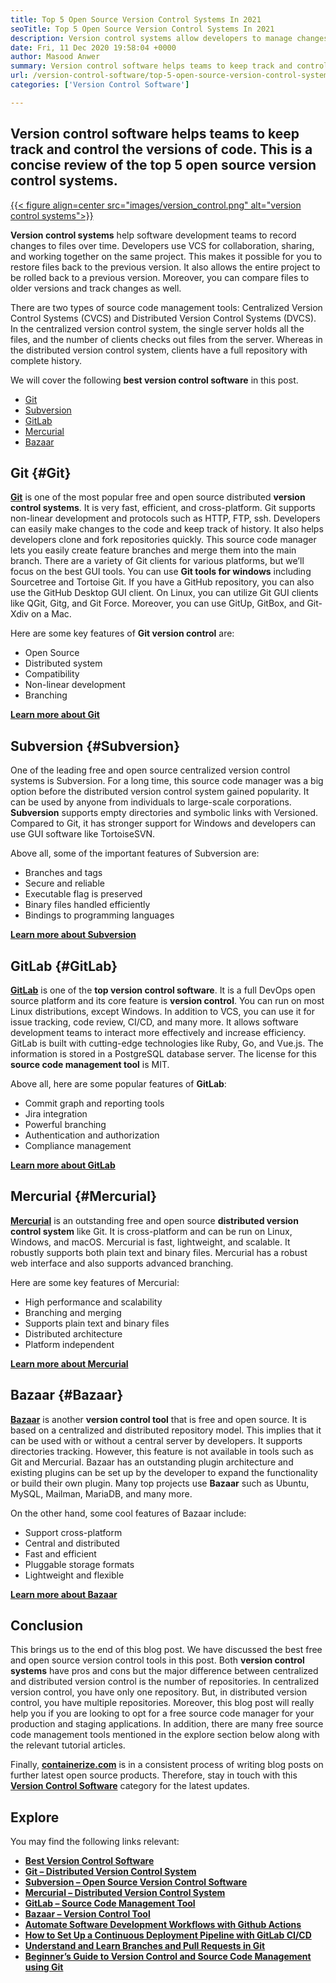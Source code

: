 ```yaml
---
title: Top 5 Open Source Version Control Systems In 2021
seoTitle: Top 5 Open Source Version Control Systems In 2021
description: Version control systems allow developers to manage changes to the code over time. Open source version control comes in distributed and client-server models.
date: Fri, 11 Dec 2020 19:58:04 +0000
author: Masood Anwer
summary: Version control software helps teams to keep track and control the versions of code. This is a concise review of the top 5 open source version control systems.
url: /version-control-software/top-5-open-source-version-control-systems-in-2021/
categories: ['Version Control Software']

---
```

## Version control software helps teams to keep track and control the versions of code. This is a concise review of the top 5 open source version control systems.

[{{< figure align=center src="images/version_control.png" alt="version control systems">}}][1] 

**Version control systems** help software development teams to record changes to files over time. Developers use VCS for collaboration, sharing, and working together on the same project. This makes it possible for you to restore files back to the previous version. It also allows the entire project to be rolled back to a previous version. Moreover, you can compare files to older versions and track changes as well.

There are two types of source code management tools: Centralized Version Control Systems (CVCS) and Distributed Version Control Systems (DVCS). In the centralized version control system, the single server holds all the files, and the number of clients checks out files from the server. Whereas in the distributed version control system, clients have a full repository with complete history.

We will cover the following **best version control software** in this post.

  * [Git][2]
  * [Subversion][3]
  * [GitLab][4]
  * [Mercurial][5]
  * [Bazaar][6]

## Git {#Git}

[**Git**][7] is one of the most popular free and open source distributed **version control systems**. It is very fast, efficient, and cross-platform. Git supports non-linear development and protocols such as HTTP, FTP, ssh. Developers can easily make changes to the code and keep track of history. It also helps developers clone and fork repositories quickly. This source code manager lets you easily create feature branches and merge them into the main branch. There are a variety of Git clients for various platforms, but we’ll focus on the best GUI tools. You can use **Git tools for windows** including Sourcetree and Tortoise Git. If you have a GitHub repository, you can also use the GitHub Desktop GUI client. On Linux, you can utilize Git GUI clients like QGit, Gitg, and Git Force. Moreover, you can use GitUp, GitBox, and Git-Xdiv on a Mac.

Here are some key features of **Git version control** are:

  * Open Source
  * Distributed system
  * Compatibility
  * Non-linear development
  * Branching

[**Learn more about Git**][8]

## Subversion {#Subversion}

One of the leading free and open source centralized version control systems is Subversion. For a long time, this source code manager was a big option before the distributed version control system gained popularity. It can be used by anyone from individuals to large-scale corporations. **Subversion** supports empty directories and symbolic links with Versioned. Compared to Git, it has stronger support for Windows and developers can use GUI software like TortoiseSVN.

Above all, some of the important features of Subversion are:

  * Branches and tags
  * Secure and reliable
  * Executable flag is preserved
  * Binary files handled efficiently
  * Bindings to programming languages

[**Learn more about Subversion**][9]

## GitLab {#GitLab}

[**GitLab**][10] is one of the **top version control software**. It is a full DevOps open source platform and its core feature is **version control**. You can run on most Linux distributions, except Windows. In addition to VCS, you can use it for issue tracking, code review, CI/CD, and many more. It allows software development teams to interact more effectively and increase efficiency. GitLab is built with cutting-edge technologies like Ruby, Go, and Vue.js. The information is stored in a PostgreSQL database server. The license for this **source code management tool** is MIT.

Above all, here are some popular features of **GitLab**:

  * Commit graph and reporting tools
  * Jira integration
  * Powerful branching
  * Authentication and authorization
  * Compliance management

[**Learn more about GitLab**][11]

## Mercurial {#Mercurial}

[**Mercurial**][12] is an outstanding free and open source **distributed version control system** like Git. It is cross-platform and can be run on Linux, Windows, and macOS. Mercurial is fast, lightweight, and scalable. It robustly supports both plain text and binary files. Mercurial has a robust web interface and also supports advanced branching.

Here are some key features of Mercurial:

  * High performance and scalability
  * Branching and merging
  * Supports plain text and binary files
  * Distributed architecture
  * Platform independent

[**Learn more about Mercurial**][13]

## Bazaar {#Bazaar}

[**Bazaar**][14] is another **version control tool** that is free and open source. It is based on a centralized and distributed repository model. This implies that it can be used with or without a central server by developers. It supports directories tracking. However, this feature is not available in tools such as Git and Mercurial. Bazaar has an outstanding plugin architecture and existing plugins can be set up by the developer to expand the functionality or build their own plugin. Many top projects use **Bazaar** such as Ubuntu, MySQL, Mailman, MariaDB, and many more.

On the other hand, some cool features of Bazaar include:

  * Support cross-platform
  * Central and distributed
  * Fast and efficient
  * Pluggable storage formats
  * Lightweight and flexible

[**Learn more about Bazaar**][15]

## Conclusion

This brings us to the end of this blog post. We have discussed the best free and open source version control tools in this post. Both **version control systems** have pros and cons but the major difference between centralized and distributed version control is the number of repositories. In centralized version control, you have only one repository. But, in distributed version control, you have multiple repositories. Moreover, this blog post will really help you if you are looking to opt for a free source code manager for your production and staging applications. In addition, there are many free source code management tools mentioned in the explore section below along with the relevant tutorial articles.

Finally, [**containerize.com**][16] is in a consistent process of writing blog posts on further latest open source products. Therefore, stay in touch with this [**Version Control Software**][17] category for the latest updates.

## Explore

You may find the following links relevant:

  * [**Best Version Control Software**][1]
  * [**Git – Distributed Version Control System**][18]
  * [**Subversion – Open Source Version Control Software**][19]
  * [**Mercurial – Distributed Version Control System**][20]
  * [**GitLab – Source Code Management Tool**][21]
  * [**Bazaar – Version Control Tool**][22]
  * [**Automate Software Development Workflows with Github Actions**][23]
  * **[How to Set Up a Continuous Deployment Pipeline with GitLab CI/CD][24]**
  * **[Understand and Learn Branches and Pull Requests in Git][25]**
  * **[Beginner’s Guide to Version Control and Source Code Management using Git][26]**

 [1]: https://products.containerize.com/version-control
 [2]: #Git
 [3]: #Subversion
 [4]: #GitLab
 [5]: #Mercurial
 [6]: #Bazaar
 [7]: https://products.containerize.com/version-control/git/
 [8]: https://git-scm.com/
 [9]: https://subversion.apache.org/
 [10]: https://products.containerize.com/version-control/gitlab/
 [11]: https://about.gitlab.com/
 [12]: https://products.containerize.com/version-control/mercurial/
 [13]: https://www.mercurial-scm.org/
 [14]: https://products.containerize.com/version-control/bazaar/
 [15]: https://bazaar.canonical.com/
 [16]: https://containerize.com
 [17]: https://blog.containerize.com/category/version-control-software/
 [18]: https://products.containerize.com/version-control/git
 [19]: https://products.containerize.com/version-control/subversion
 [20]: https://products.containerize.com/version-control/mercurial
 [21]: https://products.containerize.com/version-control/gitlab
 [22]: https://products.containerize.com/version-control/bazaar
 [23]: https://blog.containerize.com/2021/02/19/automate-software-development-workflows-with-github-actions/
 [24]: https://blog.containerize.com/2021/02/12/set-up-a-continuous-deployment-pipeline-with-gitlab-cicd/
 [25]: https://blog.containerize.com/2021/02/04/understand-and-learn-branches-and-pull-requests-in-git/
 [26]: https://blog.containerize.com/2021/01/08/guide-to-version-control-and-source-code-management-using-git/